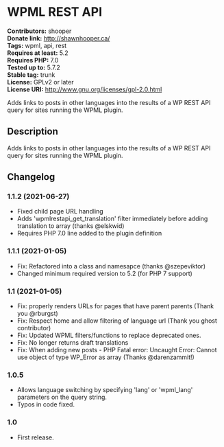 # WPML REST API #
**Contributors:** shooper  
**Donate link:** http://shawnhooper.ca/  
**Tags:** wpml, api, rest  
**Requires at least:** 5.2  
**Requires PHP:** 7.0  
**Tested up to:** 5.7.2  
**Stable tag:** trunk  
**License:** GPLv2 or later  
**License URI:** http://www.gnu.org/licenses/gpl-2.0.html  

Adds links to posts in other languages into the results of a WP REST API query for sites running the WPML plugin.

## Description ##

Adds links to posts in other languages into the results of a WP REST API query for sites running the WPML plugin.

## Changelog ##

### 1.1.2 (2021-06-27) ###
* Fixed child page URL handling
* Adds 'wpmlrestapi_get_translation' filter immediately before adding translation to array (thanks @elskwid)
* Requires PHP 7.0 line added to the plugin definition

### 1.1.1 (2021-01-05) ###
* Fix: Refactored into a class and namesapce (thanks @szepeviktor)
* Changed minimum required version to 5.2 (for PHP 7 support)

### 1.1 (2021-01-05) ###
* Fix: properly renders URLs for pages that have parent parents (Thank you @rburgst)
* Fix: Respect home and allow filtering of language url (Thank you ghost contributor)
* Fix: Updated WPML filters/functions to replace deprecated ones.
* Fix: No longer returns draft translations
* Fix: When adding new posts - PHP Fatal error:  Uncaught Error: Cannot use object of type WP_Error as array (Thanks @darenzammit!)

### 1.0.5 ###
* Allows language switching by specifying 'lang' or 'wpml_lang' parameters on the query string.
* Typos in code fixed.

### 1.0 ###
* First release.

